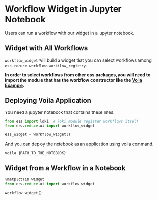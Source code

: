 # Workflow Widget in Jupyter Notebook

Users can run a workflow with our widget in a jupyter notebook.

## Widget with All Workflows

``workflow_widget`` will build a widget that you can select workflows among ``ess.reduce.workflow.workflow_registry``.

**In order to select workflows from other ess packages, you will need to import the module that has the workflow constructor like the [Voila Example](#deploying-voila-application).**

## Deploying Voila Application
You need a jupyter notebook that contains these lines.


```python
from ess import loki  # loki module register workflows itself
from ess.reduce.ui import workflow_widget

ess_widget = workflow_widget()
```
And you can deploy the notebook as an application using voila command.
```bash
voila {PATH_TO_THE_NOTEBOOK}
```

## Widget from a Workflow in a Notebook
```python
%matplotlib widget
from ess.reduce.ui import workflow_widget

workflow_widget()
```

